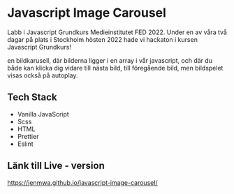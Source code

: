 # Javascript Image Carousel

Labb i Javascript Grundkurs Medieinstitutet FED 2022.
Under en av våra två dagar på plats i Stockholm hösten 2022 hade vi hackaton i kursen Javascript Grundkurs!

en bildkarusell, där bilderna ligger i en array i vår javascript, och där du både kan klicka dig vidare till nästa bild, till föregående bild, men bildspelet visas också på autoplay.


## Tech Stack

* Vanilla JavaScript
* Scss
* HTML
* Prettier
* Eslint

## Länk till Live - version
https://jenmwa.github.io/javascript-image-carousel/
